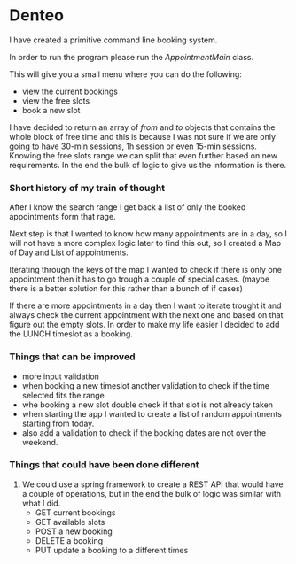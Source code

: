 # Denteo

I have created a primitive command line booking system. 

In order to run the program please run the _AppointmentMain_ class.

This will give you a small menu where you can do the following:

* view the current bookings
* view the free slots
* book a new slot


I have decided to return an array of _from_ and _to_ objects that contains the whole block 
of free time and this is because I was not sure if we are only going to have 30-min sessions,
1h session or even 15-min sessions. Knowing the free slots range we can split that even further
based on new requirements. In the end the bulk of logic to give us the information is there.

### Short history of my train of thought

After I know the search range I get back a list of only the booked appointments form that rage.

Next step is that I wanted to know how many appointments are in a day, so I will not have a more 
complex logic later to find this out, so I created a Map of Day and List of appointments. 

Iterating through the keys of the map I wanted to check if there is only one appointment then
it has to go trough a couple of special cases. (maybe there is a better solution for this rather
than a bunch of if cases)

If there are more appointments in a day then I want to iterate trought it and always check
the current appointment with the next one and based on that figure out the empty slots. 
In order to make my life easier I decided to add the LUNCH timeslot as a booking. 

###  Things that can be improved
* more input validation
* when booking a new timeslot another validation to check if the time selected fits the range
* whe booking a new slot double check if that slot is not already taken
* when starting the app I wanted to create a list of random appointments starting from today.
* also add a validation to check if the booking dates are not over the weekend. 

### Things that could have been done different
1. We could use a spring framework to create a REST API that would have a couple of operations, but
in the end the bulk of logic was similar with what I did.
    * GET current bookings
    * GET available slots
    * POST a new booking
    * DELETE a booking
    * PUT update a booking to a different times




